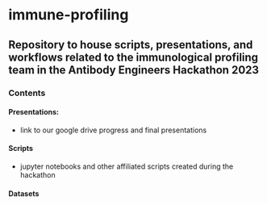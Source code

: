 # immune-profiling

## Repository to house scripts, presentations, and workflows related to the immunological profiling team in the Antibody Engineers Hackathon 2023

### Contents

#### Presentations:
  - link to our google drive progress and final presentations

#### Scripts
  - jupyter notebooks and other affiliated scripts created during the hackathon

#### Datasets
